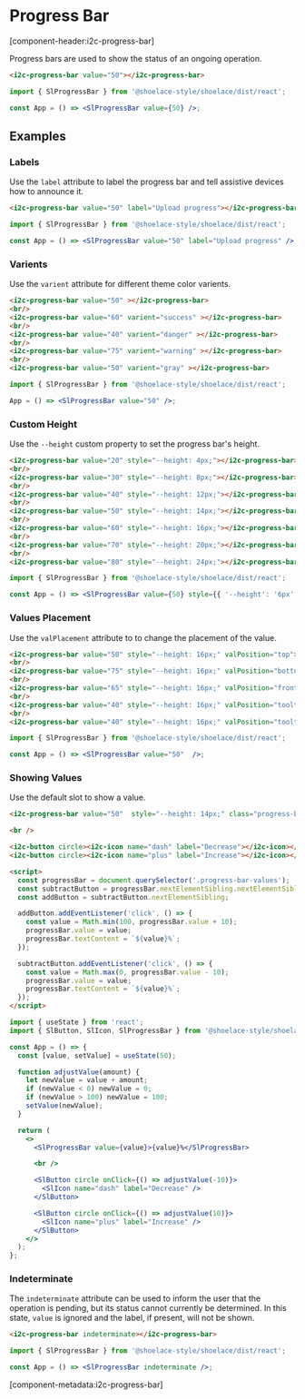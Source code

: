 # Progress Bar

[component-header:i2c-progress-bar]

Progress bars are used to show the status of an ongoing operation.

```html preview
<i2c-progress-bar value="50"></i2c-progress-bar>
```

```jsx react
import { SlProgressBar } from '@shoelace-style/shoelace/dist/react';

const App = () => <SlProgressBar value={50} />;
```

## Examples

### Labels

Use the `label` attribute to label the progress bar and tell assistive devices how to announce it.

```html preview
<i2c-progress-bar value="50" label="Upload progress"></i2c-progress-bar>
```

```jsx react
import { SlProgressBar } from '@shoelace-style/shoelace/dist/react';

const App = () => <SlProgressBar value="50" label="Upload progress" />;
```





### Varients

Use the `varient` attribute for different theme color varients.

```html preview
<i2c-progress-bar value="50" ></i2c-progress-bar>
<br/>
<i2c-progress-bar value="60" varient="success" ></i2c-progress-bar>
<br/>
<i2c-progress-bar value="40" varient="danger" ></i2c-progress-bar>
<br/>
<i2c-progress-bar value="75" varient="warning" ></i2c-progress-bar>
<br/>
<i2c-progress-bar value="50" varient="gray" ></i2c-progress-bar>
```

```jsx react
import { SlProgressBar } from '@shoelace-style/shoelace/dist/react';

App = () => <SlProgressBar value="50" />;
``` 






### Custom Height

Use the `--height` custom property to set the progress bar's height.

```html preview
<i2c-progress-bar value="20" style="--height: 4px;"></i2c-progress-bar>
<br/>
<i2c-progress-bar value="30" style="--height: 8px;"></i2c-progress-bar>
<br/>
<i2c-progress-bar value="40" style="--height: 12px;"></i2c-progress-bar>
<br/>
<i2c-progress-bar value="50" style="--height: 14px;"></i2c-progress-bar>
<br/>
<i2c-progress-bar value="60" style="--height: 16px;"></i2c-progress-bar>
<br/>
<i2c-progress-bar value="70" style="--height: 20px;"></i2c-progress-bar>
<br/>
<i2c-progress-bar value="80" style="--height: 24px;"></i2c-progress-bar>
```

```jsx react
import { SlProgressBar } from '@shoelace-style/shoelace/dist/react';

const App = () => <SlProgressBar value={50} style={{ '--height': '6px' }} />;
```




### Values Placement

Use the `valPlacement` attribute to to change the placement of the value.

```html preview
<i2c-progress-bar value="50" style="--height: 16px;" valPosition="top"></i2c-progress-bar>
<br/>
<i2c-progress-bar value="75" style="--height: 16px;" valPosition="bottom"></i2c-progress-bar>
<br/>
<i2c-progress-bar value="65" style="--height: 16px;" valPosition="front"></i2c-progress-bar>
<br/>
<i2c-progress-bar value="40" style="--height: 16px;" valPosition="tooltipTop"></i2c-progress-bar>
<br/>
<i2c-progress-bar value="40" style="--height: 16px;" valPosition="tooltipBottom"></i2c-progress-bar>

```

```jsx react
import { SlProgressBar } from '@shoelace-style/shoelace/dist/react';

const App = () => <SlProgressBar value="50"  />;
```


### Showing Values

Use the default slot to show a value.

```html preview
<i2c-progress-bar value="50"  style="--height: 14px;" class="progress-bar-values">50%</i2c-progress-bar>

<br />

<i2c-button circle><i2c-icon name="dash" label="Decrease"></i2c-icon></i2c-button>
<i2c-button circle><i2c-icon name="plus" label="Increase"></i2c-icon></i2c-button>

<script>
  const progressBar = document.querySelector('.progress-bar-values');
  const subtractButton = progressBar.nextElementSibling.nextElementSibling;
  const addButton = subtractButton.nextElementSibling;

  addButton.addEventListener('click', () => {
    const value = Math.min(100, progressBar.value + 10);
    progressBar.value = value;
    progressBar.textContent = `${value}%`;
  });

  subtractButton.addEventListener('click', () => {
    const value = Math.max(0, progressBar.value - 10);
    progressBar.value = value;
    progressBar.textContent = `${value}%`;
  });
</script>
```

```jsx react
import { useState } from 'react';
import { SlButton, SlIcon, SlProgressBar } from '@shoelace-style/shoelace/dist/react';

const App = () => {
  const [value, setValue] = useState(50);

  function adjustValue(amount) {
    let newValue = value + amount;
    if (newValue < 0) newValue = 0;
    if (newValue > 100) newValue = 100;
    setValue(newValue);
  }

  return (
    <>
      <SlProgressBar value={value}>{value}%</SlProgressBar>

      <br />

      <SlButton circle onClick={() => adjustValue(-10)}>
        <SlIcon name="dash" label="Decrease" />
      </SlButton>

      <SlButton circle onClick={() => adjustValue(10)}>
        <SlIcon name="plus" label="Increase" />
      </SlButton>
    </>
  );
};
```

### Indeterminate

The `indeterminate` attribute can be used to inform the user that the operation is pending, but its status cannot currently be determined. In this state, `value` is ignored and the label, if present, will not be shown.

```html preview
<i2c-progress-bar indeterminate></i2c-progress-bar>
```

```jsx react
import { SlProgressBar } from '@shoelace-style/shoelace/dist/react';

const App = () => <SlProgressBar indeterminate />;
```

[component-metadata:i2c-progress-bar]
